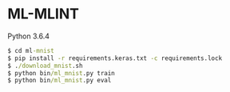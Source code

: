 # ML-MLINT

Python 3.6.4

```cmd
$ cd ml-mnist
$ pip install -r requirements.keras.txt -c requirements.lock
$ ./download_mnist.sh
$ python bin/ml_mnist.py train
$ python bin/ml_mnist.py eval
```